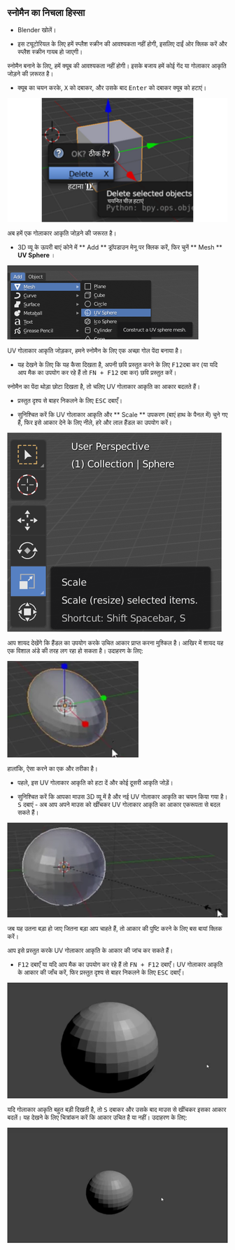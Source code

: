 ## स्नोमैन का निचला हिस्सा

+ Blender खोलें।

+ इस ट्यूटोरियल के लिए हमें स्प्लैश स्क्रीन की आवश्यकता नहीं होगी, इसलिए दाईं ओर क्लिक करें और स्प्लैश स्क्रीन गायब हो जाएगी।

स्नोमैन बनाने के लिए, हमें क्यूब की आवश्यकता नहीं होगी। इसके बजाय हमें कोई गेंद या गोलाकार आकृति जोड़ने की ज़रूरत है।

+ क्यूब का चयन करके, <kbd>X</kbd> को दबाकर, और उसके बाद <kbd>Enter</kbd> को दबाकर क्यूब को हटाएं।

![क्यूब निकालें](images/remove-cube.png)

अब हमें एक गोलाकार आकृति जोड़ने की जरूरत है।

+ 3D व्यू के ऊपरी बाएं कोने में ** Add ** ड्रॉपडाउन मेनू पर क्लिक करें, फिर चुनें ** Mesh ** **UV Sphere** ।

![UV गोलाकार आकृति](images/uv-sphere.png)

UV गोलाकार आकृति जोड़कर, हमने स्नोमैन के लिए एक अच्छा गोल पेंदा बनाया है।

+ यह देखने के लिए कि यह कैसा दिखता है, अपनी छवि प्रस्तुत करने के लिए <kbd>F12</kbd>दबा कर (या यदि आप मैक का उपयोग कर रहे हैं तो <kbd>FN + F12</kbd> दबा कर) छवि प्रस्तुत करें।

स्नोमैन का पेंदा थोड़ा छोटा दिखता है, तो चलिए UV गोलाकार आकृति का आकार बदलते हैं।

+ प्रस्तुत दृश्य से बाहर निकलने के लिए <kbd>ESC</kbd> दबाएँ।

+ सुनिश्चित करें कि UV गोलाकार आकृति और ** Scale ** उपकरण (बाएं हाथ के पैनल में) चुने गए हैं, फिर इसे आकार देने के लिए नीले, हरे और लाल हैंडल का उपयोग करें।

![क्यूब के सिरे](images/scale-tool.png)

आप शायद देखेंगे कि हैंडल का उपयोग करके उचित आकार प्राप्त करना मुश्किल है। आखिर में शायद यह एक विशाल अंडे की तरह लग रहा हो सकता है। उदाहरण के लिए:

![अंडाकार निचला भाग](images/blender-snowman-egg-bottom.png)

हालांकि, ऐसा करने का एक और तरीका है।

+ पहले, इस UV गोलाकार आकृति को हटा दें और कोई दूसरी आकृति जोड़ें।

+ सुनिश्चित करें कि आपका माउस 3D व्यू में है और नई UV गोलाकार आकृति का चयन किया गया है। <kbd>S</kbd> दबाएं - अब आप अपने माउस को खींचकर UV गोलाकार आकृति का आकार एकरूपता से बदल सकते हैं।

![निचले भाग का आकार बदलें](images/blender-snowman-resize-bottom-1.png)

जब यह उतना बड़ा हो जाए जितना बड़ा आप चाहते हैं, तो आकार की पुष्टि करने के लिए बस बायां क्लिक करें।

आप इसे प्रस्तुत करके UV गोलाकार आकृति के आकार की जांच कर सकते हैं।

+ <kbd>F12</kbd> दबाएँ या यदि आप मैक का उपयोग कर रहे हैं तो <kbd>FN + F12</kbd> दबाएँ। UV गोलाकार आकृति के आकार की जाँच करें, फिर प्रस्तुत दृश्य से बाहर निकलने के लिए <kbd>ESC</kbd> दबाएँ।

![निचले भाग का दृश्य प्रस्तुत करें](images/blender-render-bottom-1.png)

यदि गोलाकार आकृति बहुत बड़ी दिखती है, तो <kbd>S</kbd> दबाकर और उसके बाद माउस से खींचकर इसका आकार बदलें। यह देखने के लिए चित्रांकन करें कि आकार उचित है या नहीं। उदाहरण के लिए:

![निचले भाग का दुबारा दृश्य प्रस्तुत करें](images/blender-render-bottom-2.png)